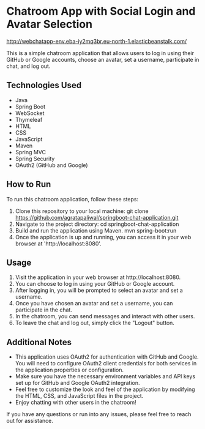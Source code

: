 # Chatroom App with Social Login and Avatar Selection
<http://webchatapp-env.eba-iy2mq3br.eu-north-1.elasticbeanstalk.com/>

This is a simple chatroom application that allows users to log in using their GitHub or Google accounts, choose an avatar, set a username, participate in chat, and log out.

## Technologies Used

- Java
- Spring Boot
- WebSocket
- Thymeleaf
- HTML
- CSS
- JavaScript
- Maven
- Spring MVC
- Spring Security
- OAuth2 (GitHub and Google)

## How to Run

To run this chatroom application, follow these steps:

1. Clone this repository to your local machine:
git clone https://github.com/agratapaliwal/springboot-chat-application.git
2. Navigate to the project directory:
cd springboot-chat-application
3. Build and run the application using Maven.
mvn spring-boot:run
4. Once the application is up and running, you can access it in your web browser at 'http://localhost:8080'.

## Usage
1. Visit the application in your web browser at http://localhost:8080.
2. You can choose to log in using your GitHub or Google account.
3. After logging in, you will be prompted to select an avatar and set a username.
4. Once you have chosen an avatar and set a username, you can participate in the chat.
5. In the chatroom, you can send messages and interact with other users.
6. To leave the chat and log out, simply click the "Logout" button.

## Additional Notes
- This application uses OAuth2 for authentication with GitHub and Google. You will need to configure OAuth2 client credentials for both services in the application properties or configuration.
- Make sure you have the necessary environment variables and API keys set up for GitHub and Google OAuth2 integration.
- Feel free to customize the look and feel of the application by modifying the HTML, CSS, and JavaScript files in the project.
- Enjoy chatting with other users in the chatroom!

If you have any questions or run into any issues, please feel free to reach out for assistance.
